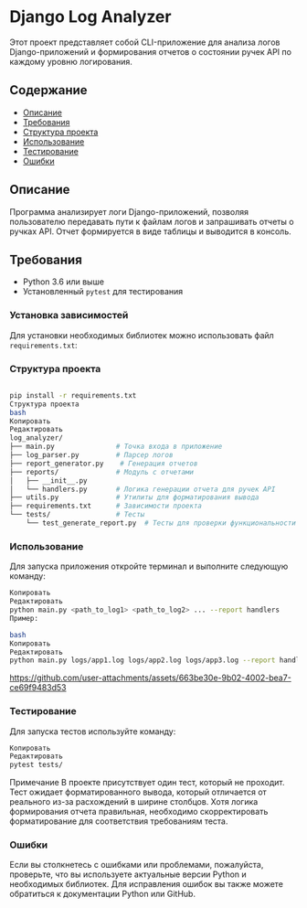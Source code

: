 # Django Log Analyzer

Этот проект представляет собой CLI-приложение для анализа логов Django-приложений
и формирования отчетов о состоянии ручек API по каждому уровню логирования.

## Содержание
- [Описание](#описание)
- [Требования](#требования)
- [Структура проекта](#структура-проекта)
- [Использование](#использование)
- [Тестирование](#тестирование)
- [Ошибки](#ошибки)


## Описание
Программа анализирует логи Django-приложений,
позволяя пользователю передавать пути к файлам логов и запрашивать отчеты о ручках API.
Отчет формируется в виде таблицы и выводится в консоль.

## Требования
- Python 3.6 или выше
- Установленный `pytest` для тестирования


### Установка зависимостей
Для установки необходимых библиотек можно использовать файл `requirements.txt`:


### Структура проекта
```bash

pip install -r requirements.txt
Структура проекта
bash
Копировать
Редактировать
log_analyzer/
├── main.py               # Точка входа в приложение
├── log_parser.py         # Парсер логов
├── report_generator.py    # Генерация отчетов
├── reports/              # Модуль с отчетами
│   ├── __init__.py
│   └── handlers.py       # Логика генерации отчета для ручек API
├── utils.py              # Утилиты для форматирования вывода
├── requirements.txt      # Зависимости проекта
└── tests/                # Тесты
    └── test_generate_report.py  # Тесты для проверки функциональности отчета
```

### Использование
Для запуска приложения откройте терминал и выполните следующую команду:


 ```bash
Копировать
Редактировать
python main.py <path_to_log1> <path_to_log2> ... --report handlers
Пример:

bash
Копировать
Редактировать
python main.py logs/app1.log logs/app2.log logs/app3.log --report handlers
```
https://github.com/user-attachments/assets/663be30e-9b02-4002-bea7-ce69f9483d53

### Тестирование
Для запуска тестов используйте команду:

```bash
Копировать
Редактировать
pytest tests/
```
Примечание
В проекте присутствует один тест, который не проходит.
 Тест ожидает форматированного вывода,
  который отличается от реального из-за расхождений в ширине столбцов.
   Хотя логика формирования отчета правильная, необходимо скорректировать форматирование для соответствия требованиям теста.


### Ошибки
Если вы столкнетесь с ошибками или проблемами, пожалуйста, проверьте,
 что вы используете актуальные версии Python и необходимых библиотек.
  Для исправления ошибок вы также можете обратиться к документации Python или GitHub.
